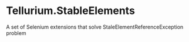 # Tellurium.StableElements
A set of Selenium extensions that solve  StaleElementReferenceException problem

